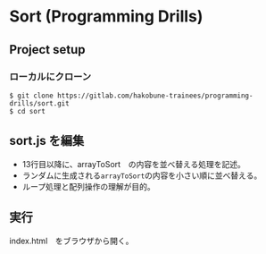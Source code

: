 # Sort (Programming Drills)

## Project setup
### ローカルにクローン
```shell script
$ git clone https://gitlab.com/hakobune-trainees/programming-drills/sort.git
$ cd sort
```
## sort.js を編集

+ 13行目以降に、arrayToSort　の内容を並べ替える処理を記述。
+ ランダムに生成される`arrayToSort`の内容を小さい順に並べ替える。
+ ループ処理と配列操作の理解が目的。

## 実行

index.html　をブラウザから開く。
